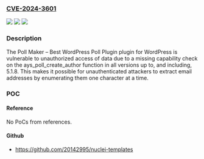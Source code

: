 ### [CVE-2024-3601](https://cve.mitre.org/cgi-bin/cvename.cgi?name=CVE-2024-3601)
![](https://img.shields.io/static/v1?label=Product&message=Poll%20Maker%20%E2%80%93%20Best%20WordPress%20Poll%20Plugin&color=blue)
![](https://img.shields.io/static/v1?label=Version&message=*%3C%3D%205.1.8%20&color=brighgreen)
![](https://img.shields.io/static/v1?label=Vulnerability&message=CWE-862%20Missing%20Authorization&color=brighgreen)

### Description

The Poll Maker – Best WordPress Poll Plugin plugin for WordPress is vulnerable to unauthorized access of data due to a missing capability check on the ays_poll_create_author function in all versions up to, and including, 5.1.8. This makes it possible for unauthenticated attackers to extract email addresses by enumerating them one character at a time.

### POC

#### Reference
No PoCs from references.

#### Github
- https://github.com/20142995/nuclei-templates

